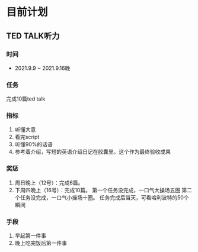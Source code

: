 # 目前计划
## TED TALK听力
### 时间
- 2021.9.9 ~ 2021.9.16晚
### 任务
完成10篇ted talk
### 指标
1. 听懂大意
2. 看完script
3. 听懂90%的话语
4. 参考着介绍，写短的英语介绍日记在胶囊里。这个作为最终验收成果
### 奖惩
1. 周日晚上（12号）：完成6篇。
2. 下周四晚上（16号）：完成10篇。
第一个任务没完成，一口气大操场五圈
第二个任务没完成，一口气小操场十圈。
任务完成后当天，可看哈利波特的50个瞬间
### 手段
1. 早起第一件事
2. 晚上吃完饭后第一件事
